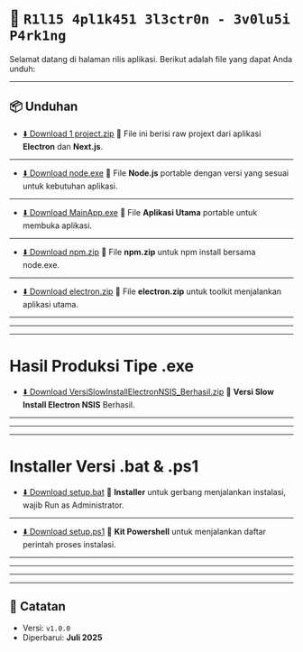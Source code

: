 # 🚀 `R1l15 4pl1k451 3l3ctr0n - 3v0lu5i P4rk1ng`

Selamat datang di halaman rilis aplikasi. Berikut adalah file yang dapat Anda unduh:

---

## 📦 Unduhan

- [⬇️ Download 1 project.zip](https://github.com/zenzalepik/rilis_ep/raw/main/project.zip)
📁 File ini berisi raw projext dari aplikasi **Electron** dan **Next.js**.

---
- [⬇️ Download node.exe](https://github.com/zenzalepik/rilis_ep/raw/main/node.exe)
📁 File **Node.js** portable dengan versi yang sesuai untuk kebutuhan aplikasi.

---
- [⬇️ Download MainApp.exe](https://github.com/zenzalepik/rilis_ep/raw/main/Evosist_Parking_Desktop_-win-unpacked.exe)
📁 File **Aplikasi Utama** portable untuk membuka aplikasi.

---
- [⬇️ Download npm.zip](https://github.com/zenzalepik/rilis_ep/raw/main/npm.zip)
📁 File **npm.zip** untuk npm install bersama node.exe.

---
- [⬇️ Download electron.zip](https://github.com/zenzalepik/rilis_ep/raw/main/electron.zip)
📁 File **electron.zip** untuk toolkit menjalankan aplikasi utama.



---
---
---
# Hasil Produksi Tipe .exe
- [⬇️ Download VersiSlowInstallElectronNSIS_Berhasil.zip](https://github.com/zenzalepik/rilis_ep/raw/main/VersiSlowInstallElectronNSIS_Berhasil.zip)
📁 **Versi Slow Install Electron NSIS** Berhasil.


---
---
---
# Installer Versi .bat & .ps1
- [⬇️ Download setup.bat](https://github.com/zenzalepik/rilis_ep/raw/main/setup.bat)
📁 **Installer** untuk gerbang menjalankan instalasi, wajib Run as Administrator.

---
- [⬇️ Download setup.ps1](https://github.com/zenzalepik/rilis_ep/raw/main/setup.ps1)
📁 **Kit Powershell** untuk menjalankan daftar perintah proses instalasi.



---
---
---

---

## 📝 Catatan


- Versi: `v1.0.0`
- Diperbarui: **Juli 2025**
